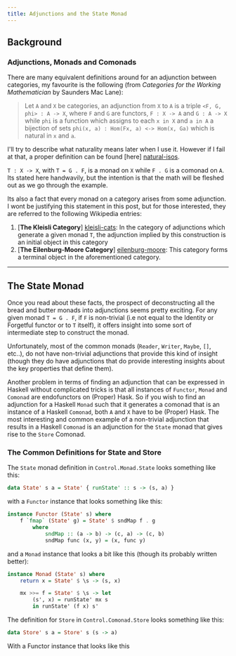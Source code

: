```yaml
---
title: Adjunctions and the State Monad
---
```


## Background

### Adjunctions, Monads and Comonads

There are many equivalent definitions around for an adjunction between categories, my favourite is the following
(from *Categories for the Working Mathematician* by Saunders Mac Lane):

>   Let `A` and `X` be categories, an adjunction from `X` to `A` is a triple `<F, G, phi> : A -> X`, where `F` and `G`
>   are functors, `F : X -> A` and `G : A -> X` while `phi` is a function which assigns to each `x in X` and `a in A`
>   a bijection of sets `phi(x, a) : Hom(Fx, a) <-> Hom(x, Ga)` which is natural in `x` and `a`.

I'll try to describe what naturality means later when I use it. However if I fail at that, a proper definition can be found
[here] [natural-isos].

`T : X -> X`, with `T = G . F`, is a monad on `X` while `F . G` is a comonad on `A`.  Its stated here handwavily, but the intention
is that the math will be fleshed out as we go through the example.

Its also a fact that every monad on a category arises from some adjunction.  I wont be justifying this statement in this post,
but for those interested, they are referred to the following Wikipedia entries:

1.  [**The Kleisli Category**] [kleisli-cats]: In the category of adjunctions which generate a given monad `T`, the adjunction implied by this construction is an initial object in this category
2.  [**The Eilenburg-Moore Category**] [eilenburg-moore]: This category forms a terminal object in the aforementioned category.

-------

## The State Monad

Once you read about these facts, the prospect of deconstructing all the bread and butter monads into adjunctions seems pretty exciting.
For any given monad `T = G . F`, if `F` is non-trivial (i.e not equal to the Identity or Forgetful functor or to `T` itself), it offers insight
into some sort of intermediate step to construct the monad.

Unfortunately, most of the common monads (`Reader`, `Writer`, `Maybe`, `[]`, etc..), do not have non-trivial adjunctions that provide this kind of insight (though
they do have adjunctions that do provide interesting insights about the key properties that define them).

Another problem in terms of finding an adjunction that can be expressed in Haskell without complicated tricks is that all instances of
`Functor`, `Monad` and `Comonad` are endofunctors on (Proper) Hask.  So if you wish to find an adjunction for a Haskell `Monad` such that it generates
a comonad that is an instance of a Haskell `Comonad`, both `A` and `X` have to be (Proper) Hask.  The most interesting and common example of a non-trivial
adjunction that results in a Haskell `Comonad` is an adjunction for the `State` monad that gives rise to the `Store` Comonad.

### The Common Definitions for State and Store

The `State` monad definition in `Control.Monad.State` looks something like this:

``` Haskell
data State' s a = State' { runState' :: s -> (s, a) }
```

with a `Functor` instance that looks something like this:

``` Haskell
instance Functor (State' s) where
    f `fmap` (State' g) = State' $ sndMap f . g
        where
            sndMap :: (a -> b) -> (c, a) -> (c, b)
            sndMap func (x, y) = (x, func y)
```

and a `Monad` instance that looks a bit like this (though its probably written better):

``` Haskell
instance Monad (State' s) where
    return x = State' $ \s -> (s, x)

    mx >>= f = State' $ \s -> let
        (s', x) = runState' mx s
        in runState' (f x) s'
```

The definition for `Store` in `Control.Comonad.Store` looks something like this:

``` Haskell
data Store' s a = Store' s (s -> a)
```

With a Functor instance that looks like this

[natural-isos]: http://en.wikipedia.org/wiki/Natural_isomorphism#natural_isomorphism "Natural Isomorphisms on Wikipedia"
[kleisli-cats]: http://en.wikipedia.org/wiki/Kleisli_categories "Kleisli Categories on Wikipedia"
[eilenburg-moore]: http://en.wikipedia.org/wiki/Eilenberg%E2%80%93Moore_category#Algebras_for_a_monad "Eilenburg-Moore Categories on Wikipedia"
